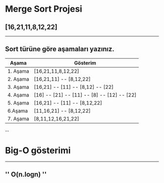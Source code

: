 # Merge Sort Projesi
## [16,21,11,8,12,22]
---
Sort türüne göre aşamaları yazınız.
---
| Aşama | Gösterim |
|----------|-------------|
|1. Aşama | [16,21,11,8,12,22] |
|2. Aşama | [16,21,11] -- [8,12,22] |
|3. Aşama | [16,21] -- [11] -- [8,12] -- [22] |
|4. Aşama | [16] -- [21] -- [11] -- [8] -- [12] -- [22] |
|5. Aşama | [16,21] -- [11] -- [8,12,22]
|6.Aşama  | [11,16,21] -- [8,12,22]
|7. Aşama | [8,11,12,16,21,22]

--

# Big-O gösterimi
---
''
O(n.logn)
''
---
